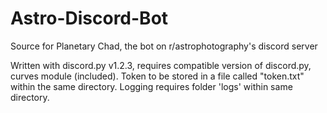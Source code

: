 # Astro-Discord-Bot
Source for Planetary Chad, the bot on r/astrophotography's discord server

Written with discord.py v1.2.3, requires compatible version of discord.py, curves module (included).
Token to be stored in a file called "token.txt" within the same directory.
Logging requires folder 'logs' within same directory.